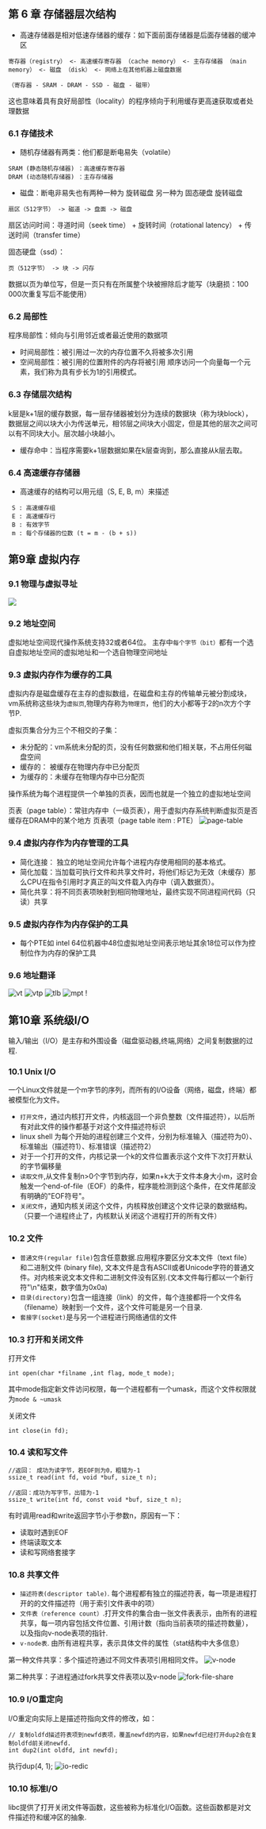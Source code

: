 ## 第 6 章  存储器层次结构
* 高速存储器是相对低速存储器的缓存：如下面前面存储器是后面存储器的缓冲区
```
寄存器（registry） <- 高速缓存寄存器 （cache memory） <- 主存存储器 （main memory） <- 磁盘 （disk） <- 网络上在其他机器上磁盘数据

（寄存器 - SRAM - DRAM - SSD - 磁盘 - 磁带）
```
这也意味着具有良好局部性（locality）的程序倾向于利用缓存更高速获取或者处理数据

### 6.1 存储技术
* 随机存储器有两类：他们都是断电易失（volatile）
```
SRAM (静态随机存储器) ：高速缓存寄存器
DRAM (动态随机存储器) ：主存存储器
```
* 磁盘：断电非易失也有两种一种为 旋转磁盘 另一种为 固态硬盘
旋转磁盘
```
扇区（512字节） -> 磁道 -> 盘面 -> 磁盘
```
扇区访问时间：寻道时间（seek time） + 旋转时间（rotational latency） + 传送时间（transfer time）  

固态硬盘（ssd）：
```
页（512字节） -> 块 -> 闪存
```
数据以页为单位写，但是一页只有在所属整个块被擦除后才能写（块磨损：100 000次重复写后不能使用）

### 6.2 局部性
程序局部性：倾向与引用邻近或者最近使用的数据项
  * 时间局部性：被引用过一次的内存位置不久将被多次引用
  * 空间局部性：被引用的位置附件的内存将被引用
顺序访问一个向量每一个元素，我们称为具有步长为1的引用模式。

### 6.3 存储层次结构
k层是k+1层的缓存数据，每一层存储器被划分为连续的数据块（称为块block），数据层之间以块大小为传送单元，相邻层之间块大小固定，但是其他的层次之间可以有不同块大小。层次越小块越小。
* 缓存命中：当程序需要k+1层数据如果在k层查询到，那么直接从k层去取。

### 6.4 高速缓存存储器
* 高速缓存的结构可以用元组（S, E, B, m）来描述

```
 S : 高速缓存组
 E : 高速缓存行
 B : 有效字节
 m : 每个存储器的位数 (t = m - (b + s))
```

## 第9章 虚拟内存

### 9.1 物理与虚拟寻址
![](./深入理解计算机系统/vm.png)

### 9.2 地址空间
虚拟地址空间现代操作系统支持32或者64位。
主存中`每个字节（bit）`都有一个选自虚拟地址空间的虚拟地址和一个选自物理空间地址

### 9.3 虚拟内存作为缓存的工具
虚拟内存是磁盘缓存在主存的虚拟数组，在磁盘和主存的传输单元被分割成块，vm系统称这些块为`虚拟页`,物理内存称为`物理页`，他们的大小都等于2的n次方个字节P.

虚拟页集合分为三个不相交的子集：
* 未分配的：vm系统未分配的页，没有任何数据和他们相关联，不占用任何磁盘空间
* 缓存的： 被缓存在物理内存中已分配页
* 为缓存的：未缓存在物理内存中已分配页

操作系统为每个进程提供一个单独的页表，因而也就是一个独立的虚拟地址空间

页表（page table）：常驻内存中（一级页表），用于虚拟内存系统判断虚拟页是否缓存在DRAM中的某个地方
页表项（page table item : PTE）
![page-table](./深入理解计算机系统/page-table.png)

### 9.4 虚拟内存作为内存管理的工具
* 简化连接： 独立的地址空间允许每个进程内存使用相同的基本格式。
* 简化加载：当加载可执行文件和共享文件时，将他们标记为无效（未缓存）那么CPU在指令引用时才真正的叫文件载入内存中（调入数据页）。
* 简化共享：将不同页表项映射到相同物理地址，最终实现不同进程间代码（只读）共享

### 9.5 虚拟内存作为内存保护的工具
* 每个PTE如 intel 64位机器中48位虚拟地址空间表示地址其余18位可以作为控制位作为内存的保护工具

### 9.6 地址翻译
![vt](./深入理解计算机系统/vt.png)
![vtp](./深入理解计算机系统/vtp.png)
![tlb](./深入理解计算机系统/tlb.png)
![mpt](./深入理解计算机系统/mpt.png)
!






## 第10章 系统级I/O
   输入/输出（I/O）是主存和外围设备（磁盘驱动器,终端,网络）之间复制数据的过程.

### 10.1 Unix I/O
一个Linux文件就是一个m字节的序列，而所有的I/O设备（网络，磁盘，终端）都被模型化为文件。
* `打开文件`，通过内核打开文件，内核返回一个非负整数（文件描述符），以后所有对此文件的操作都基于对这个文件描述符标识
* linux shell 为每个开始的进程创建三个文件，分别为标准输入（描述符为0）、标准输出（描述符1）、标准错误（描述符2）
* 对于一个打开的文件，内核记录一个k的文件位置表示这个文件下次打开默认的字节偏移量
* `读取文件`,从文件复制n>0个字节到内存，如果n+k大于文件本身大小m，这时会触发一个end-of-file（EOF）的条件，程序能检测到这个条件，在文件尾部没有明确的"EOF符号"。
* `关闭文件`，通知内核关闭这个文件，内核释放创建这个文件记录的数据结构。（只要一个进程终止了，内核默认关闭这个进程打开的所有文件）

### 10.2 文件
*  `普通文件(regular file)`包含任意数据.应用程序要区分文本文件（text file）和二进制文件 (binary file), 文本文件是含有ASCII或者Unicode字符的普通文件。对内核来说文本文件和二进制文件没有区别.(文本文件每行都以一个新行符"\\n"结束，数字值为0x0a)
* `目录(directory)`包含一组连接（link）的文件，每个连接都将一个文件名（filename）映射到一个文件，这个文件可能是另一个目录.
* `套接字(socket)`是与另一个进程进行网络通信的文件

### 10.3 打开和关闭文件
打开文件
```
int open(char *filname ,int flag, mode_t mode);
```
其中mode指定新文件访问权限，每一个进程都有一个umask，而这个文件权限就为`mode & ~umask`

关闭文件
```
int close(in fd);
```

### 10.4 读和写文件
```
//返回： 成功为读字节，若EOF则为0，粗错为-1
ssize_t read(int fd, void *buf, size_t n);

//返回：成功为写字节，出错为-1
ssize_t write(int fd, const void *buf, size_t n);
```
有时调用read和write返回字节小于参数n，原因有一下：
* 读取时遇到EOF
* 终端读取文本
* 读和写网络套接字

### 10.8 共享文件
* `描述符表(descriptor table)`. 每个进程都有独立的描述符表，每一项是进程打开的的文件描述符（用于索引文件表中的项）
* `文件表（reference count）`.打开文件的集合由一张文件表表示，由所有的进程共享，每一项内容包括文件位置、引用计数（指向当前表项的描述符数量），以及指向v-node表项的指针.
* `v-node表`. 由所有进程共享，表示具体文件的属性（stat结构中大多信息）

第一种文件共享：多个描述符通过不同文件表项引用相同文件。
![v-node](./深入理解计算机系统/share-vNode.png)

第二种共享：子进程通过fork共享文件表项以及v-node
![fork-file-share](./深入理解计算机系统/fork-file-share.png)

### 10.9 I/O重定向
I/O重定向实际上是描述符指向文件的修改，如：
```
// 复制oldfd描述符表项到newfd表项，覆盖newfd的内容，如果newfd已经打开dup2会在复制oldfd前关闭newfd.
int dup2(int oldfd, int newfd);
```
执行dup(4, 1);
![io-redic](./深入理解计算机系统/io-redic.png)

### 10.10 标准I/O
libc提供了打开关闭文件等函数，这些被称为标准化I/O函数。这些函数都是对文件描述符和缓冲区的抽象.







